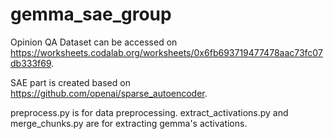 # gemma_sae_group

Opinion QA Dataset can be accessed on https://worksheets.codalab.org/worksheets/0x6fb693719477478aac73fc07db333f69.

SAE part is created based on https://github.com/openai/sparse_autoencoder.

preprocess.py is for data preprocessing. extract_activations.py and merge_chunks.py are for extracting gemma's activations.
